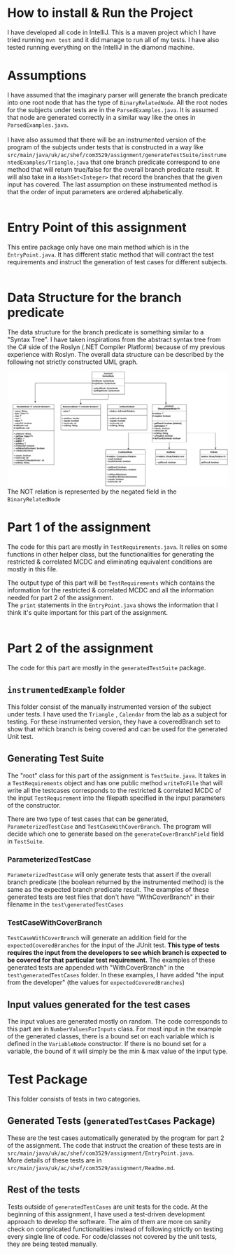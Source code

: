 # How to install & Run the Project

I have developed all code in IntelliJ. This is a maven project which I have tried running `mvn test` and it did manage
to run all of my tests. I have also tested running everything on the IntelliJ in the diamond machine. <br>

# Assumptions

I have assumed that the imaginary parser will generate the branch predicate into one root node that has the type
of `BinaryRelatedNode`. All the root nodes for the subjects under tests are in the `ParsedExamples.java`. It is assumed
that node are generated correctly in a similar way like the ones in `ParsedExamples.java`.<br><br>
I have also assumed that there will be an instrumented version of the program of the subjects under tests that is
constructed in a way
like `src/main/java/uk/ac/shef/com3529/assignment/generateTestSuite/instrumentedExamples/Triangle.java` that one branch
predicate correspond to one method that will return true/false for the overall branch predicate result. It will also
take in a `HashSet<Integer>` that record the branches that the given input has covered. The last assumption on these
instrumented method is that the order of input parameters are ordered alphabetically. <br> <br>

# Entry Point of this assignment

This entire package only have one main method which is in the `EntryPoint.java`. It has different static method that
will contract the test requirements and instruct the generation of test cases for different subjects.  <br><br>

# Data Structure for the branch predicate

The data structure for the branch predicate is something similar to a "Syntax Tree". I have taken inspirations from the
abstract syntax tree from the C# side of the Roslyn (.NET Compiler Platform) because of my previous experience with
Roslyn. The overall data structure can be described by the following not strictly constructed UML graph.

![UML graph for tree](testing_assignment.drawio.png)
The NOT relation is represented by the negated field in the `BinaryRelatedNode`

# Part 1 of the assignment

The code for this part are mostly in `TestRequirements.java`. It relies on some functions in other helper class, but the
functionalities for generating the restricted & correlated MCDC and eliminating equivalent conditions are mostly in this
file. <br>

The output type of this part will be `TestRequirements` which contains the information for the restricted & correlated
MCDC and all the information needed for part 2 of the assignment. <br>
The `print` statements in the `EntryPoint.java` shows the information that I think it's quite important for this part of
the assignment.
<br><br>

# Part 2 of the assignment

The code for this part are mostly in the `generatedTestSuite` package. <br>

## `instrumentedExample` folder

This folder consist of the manually instrumented version of the subject under tests. I have used the `Triangle`
, `Calendar` from the lab as a subject for testing. For these instrumented version, they have a coveredBranch set to
show that which branch is being covered and can be used for the generated Unit test. <br>

## Generating Test Suite

The "root" class for this part of the assignment is `TestSuite.java`. It takes in a `TestRequirements` object and has
one public method `writeToFile` that will write all the testcases corresponds to the restricted & correlated MCDC of the
input `TestRequirement` into the filepath specified in the input parameters of the constructor. <br>

There are two type of test cases that can be generated, `ParameterizedTestCase` and `TestCaseWithCoverBranch`. The
program will decide which one to generate based on the `generateCoverBranchField` field in `TestSuite`.<br>

### ParameterizedTestCase

`ParameterizedTestCase` will only generate tests that assert if the overall branch predicate (the boolean returned by
the instrumented method) is the same as the expected branch predicate result. The examples of these generated tests are
test files that don't have "WithCoverBranch" in their filename in the `test\generatedTestCases` <br>

### TestCaseWithCoverBranch

`TestCaseWithCoverBranch` will generate an addition field for the `expectedCoveredBranches` for the input of the JUnit
test. **This type of tests requires the input from the developers to see which branch is expected to be covered for that
particular test requirement.** The examples of these generated tests are appended with "WithCoverBranch" in
the `test\generatedTestCases` folder. In these examples, I have added "the input from the developer" (the values
for `expectedCoveredBranches`)<br>

## Input values generated for the test cases

The input values are generated mostly on random. The code corresponds to this part are in `NumberValuesForInputs` class.
For most input in the example of the generated classes, there is a bound set on each variable which is defined in
the `VariableNode` constructor. If there is no bound set for a variable, the bound of it will simply be the min & max
value of the input type.

# Test Package

This folder consists of tests in two categories. <br>

## Generated Tests (`generatedTestCases` Package)

These are the test cases automatically generated by the program for part 2 of the assignment. The code that instruct the
creation of these tests are in `src/main/java/uk/ac/shef/com3529/assignment/EntryPoint.java`. <br>
More details of these tests are in `src/main/java/uk/ac/shef/com3529/assignment/Readme.md`.

## Rest of the tests

Tests outside of `generatedTestCases` are unit tests for the code. At the beginning of this assignment, I have used a
test-driven development approach to develop the software. The aim of them are more on sanity check on complicated
functionalities instead of following strictly on testing every single line of code. For code/classes not covered by the
unit tests, they are being tested manually.